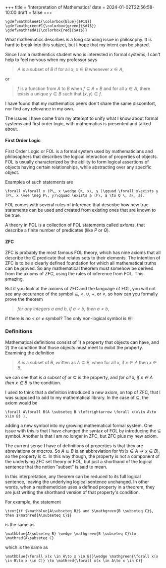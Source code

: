 +++
title = 'Interpretation of Mathematics'
date = 2024-01-02T22:56:58-10:00
draft = false
+++

```katex
\gdef\mathblue#1{\colorbox{blue}{$#1$}}
\gdef\mathgreen#1{\colorbox{green}{$#1$}}
\gdef\mathred#1{\colorbox{red}{$#1$}}
```

What mathematics describes is a long standing issue in philosophy. It is hard to break into this subject, but I hope that my intent can be shared. 

Since I am a mathemtics student who is interested in formal systems, I can't help to feel nervous when my professor says 
> $A$ is a subset of $B$ if for all $x$, $x\in B$ whenever $x \in A$,

or
> $f$ is a function from $A$ to $B$ when $f\subseteq A \times B$ and for all $x \in A$, there exists a unique $y\in B$ such that $(x,y)\in f$. 

I have found that my mathematics peers don't share the same discomfort, nor find any relevance in my own. 

The issues I have come from my attempt to unify what I know about formal systems and first order logic, with mathematics is presented and talked about.


#### First Order Logic

First Order Logic or FOL is a formal system used by mathematicians and philosophers that describes the logical interaction of properties of objects. FOL is usually characterized by the ability to form logical assertions of objects having certain relationships, while abstracting over any specific object. 

Examples of such statements are
```katex
\forall y\forall x (P\, x \wedge Q\, x\, y )\qquad \forall x\exists y (P\, x \vee \neg P\, y)\qquad \exists a (P\, a \to Q \, a\, a).
```

FOL comes with several rules of inference that describe how new true statements can be used and created from existing ones that are known to be true. 

A theory in FOL is a collection of FOL statements called *axioms*, that describe a finite number of predicates (like $P$ or $Q$).

#### ZFC

ZFC is probably the most famous FOL theory, which has nine axioms that all describe the $\in$ predicate that relates sets to their elements. The intention of ZFC is to be a clearly defined foundation for which all mathematical truths can be proved. So any mathematical theorem must somehow be derived from the axioms of ZFC, using the rules of inference from FOL. This amazing.



But if you look at the axioms of ZFC and the language of FOL, you will not see any occurance of the symbol $\subseteq$, $<$, $\cup$, $+$, or $\neq$, so how can you formally prove the theorem 
> *for any integers $a$ and $b$, if $a < b$, then $a \neq b$*,

if there is no $<$ or $\neq$ symbol? The only non-logical symbol is $\in$!

### Definitions

Mathematical definitions consist of 1) a property that objects can have, and 2) the condition that those objects must meet to exibit the property. Examining the definition
> $A$ is a subset of $B$, written as $A \subseteq B$, when for all $x$, if $x\in A$ then $x\in B$,

we can see that *is a subset of* or $\subseteq$ is the property, and *for all $x$, if $x\in A$ then $x\in B$* is the condition.


I used to think that a definition introduced a new axiom, on top of ZFC, that I was supposed to add to my mathematical library. In the case of $\subseteq$, the axiom would be
```katex
\forall A\forall B(A \subseteq B \leftrightarrow \forall x(x\in A\to x\in B) ),
```
adding a new symbol into my growing mathematical formal system. One issue with this is that I have changed the syntax of FOL by introducing the $\subseteq$ symbol. Another is that I am no longer in ZFC, but ZFC plus my new axiom. 

The current sense I have of definitions of properties is that they are abreviations or *macros*. So $A\subseteq B$ is an abbreviation for $\forall x(x \in A\to x \in B)$, so the property is $\subseteq$. In this way though, the property is not a component of the underlying ZFC set theory or FOL, but just a shorthand of the logical sentence that the notion "subset" is said to mean. 

In this interpretation, any theorem can be reduced to its full logical sentence, leaving the underlying logical sentence unchanged. In other words, when a mathemetician uses a defined property in a theorem, they are just writing the shorthand version of that property's condition. 

For example, the statement
```katex
\text{if $\mathblue{A\subseteq B}$ and $\mathgreen{B \subseteq C}$, then $\mathred{A\subseteq C}$}
```
is the same as
```katex
\mathblue{A\subseteq B} \wedge \mathgreen{B \subseteq C}\to \mathred{A\subseteq C}
```
which is the same as
```katex
\mathblue{\forall x(x \in A\to x \in B)}\wedge \mathgreen{\forall x(x \in B\to x \in C)} \to \mathred{\forall x(x \in A\to x \in C)}
```









